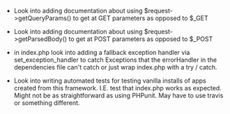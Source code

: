 * Look into adding documentation about using $request->getQueryParams() to get at GET parameters as opposed to $_GET

* Look into adding documentation about using $request->getParsedBody() to get at POST parameters as opposed to $_POST
    
* in index.php look into adding a fallback exception handler via set_exception_handler to catch Exceptions that the errorHandler 
in the dependencies file can't catch or just wrap index.php with a try / catch.

* Look into writing automated tests for testing vanilla installs of apps created from this framework. 
I.E. test that index.php works as expected. Might not be as straightforward as using PHPunit. 
May have to use travis or something different.